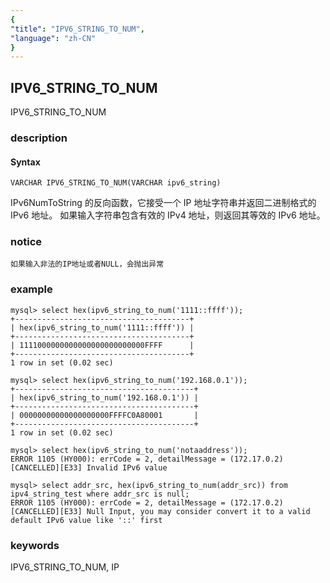 ```yaml
---
{
"title": "IPV6_STRING_TO_NUM",
"language": "zh-CN"
}
---
```


<!-- 
Licensed to the Apache Software Foundation (ASF) under one
or more contributor license agreements.  See the NOTICE file
distributed with this work for additional information
regarding copyright ownership.  The ASF licenses this file
to you under the Apache License, Version 2.0 (the
"License"); you may not use this file except in compliance
with the License.  You may obtain a copy of the License at
  http://www.apache.org/licenses/LICENSE-2.0
Unless required by applicable law or agreed to in writing,
software distributed under the License is distributed on an
"AS IS" BASIS, WITHOUT WARRANTIES OR CONDITIONS OF ANY
KIND, either express or implied.  See the License for the
specific language governing permissions and limitations
under the License.
-->

## IPV6_STRING_TO_NUM

<version since="dev">

IPV6_STRING_TO_NUM

</version>

### description

#### Syntax

`VARCHAR IPV6_STRING_TO_NUM(VARCHAR ipv6_string)`

IPv6NumToString 的反向函数，它接受一个 IP 地址字符串并返回二进制格式的 IPv6 地址。
如果输入字符串包含有效的 IPv4 地址，则返回其等效的 IPv6 地址。

### notice

`如果输入非法的IP地址或者NULL，会抛出异常`

### example
```
mysql> select hex(ipv6_string_to_num('1111::ffff'));
+---------------------------------------+
| hex(ipv6_string_to_num('1111::ffff')) |
+---------------------------------------+
| 1111000000000000000000000000FFFF      |
+---------------------------------------+
1 row in set (0.02 sec)

mysql> select hex(ipv6_string_to_num('192.168.0.1'));
+----------------------------------------+
| hex(ipv6_string_to_num('192.168.0.1')) |
+----------------------------------------+
| 00000000000000000000FFFFC0A80001       |
+----------------------------------------+
1 row in set (0.02 sec)

mysql> select hex(ipv6_string_to_num('notaaddress'));
ERROR 1105 (HY000): errCode = 2, detailMessage = (172.17.0.2)[CANCELLED][E33] Invalid IPv6 value

mysql> select addr_src, hex(ipv6_string_to_num(addr_src)) from ipv4_string_test where addr_src is null;
ERROR 1105 (HY000): errCode = 2, detailMessage = (172.17.0.2)[CANCELLED][E33] Null Input, you may consider convert it to a valid default IPv6 value like '::' first
```

### keywords

IPV6_STRING_TO_NUM, IP